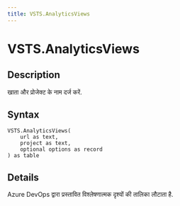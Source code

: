 ```yaml
---
title: VSTS.AnalyticsViews
---
```


# VSTS.AnalyticsViews


## Description

खाता और प्रोजेक्ट के नाम दर्ज करें.


## Syntax

```powerquery
VSTS.AnalyticsViews(
    url as text,
    project as text,
    optional options as record
) as table
```


## Details

Azure DevOps द्वारा प्रस्तावित विश्लेषणात्मक दृश्यों की तालिका लौटाता है.


